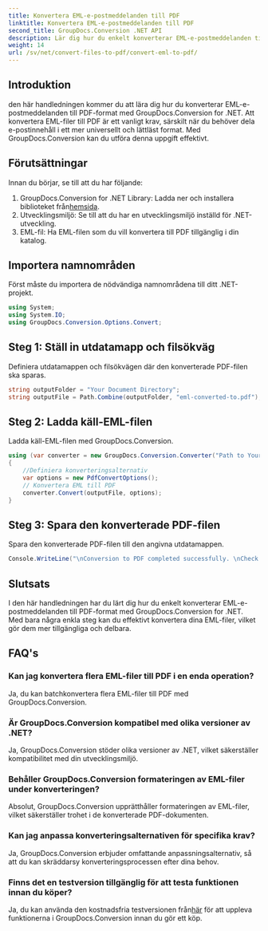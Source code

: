 ```yaml
---
title: Konvertera EML-e-postmeddelanden till PDF
linktitle: Konvertera EML-e-postmeddelanden till PDF
second_title: GroupDocs.Conversion .NET API
description: Lär dig hur du enkelt konverterar EML-e-postmeddelanden till PDF med GroupDocs.Conversion for .NET.
weight: 14
url: /sv/net/convert-files-to-pdf/convert-eml-to-pdf/
---
```

## Introduktion
den här handledningen kommer du att lära dig hur du konverterar EML-e-postmeddelanden till PDF-format med GroupDocs.Conversion for .NET. Att konvertera EML-filer till PDF är ett vanligt krav, särskilt när du behöver dela e-postinnehåll i ett mer universellt och lättläst format. Med GroupDocs.Conversion kan du utföra denna uppgift effektivt.
## Förutsättningar
Innan du börjar, se till att du har följande:
1.  GroupDocs.Conversion for .NET Library: Ladda ner och installera biblioteket från[hemsida](https://releases.groupdocs.com/conversion/net/).
2. Utvecklingsmiljö: Se till att du har en utvecklingsmiljö inställd för .NET-utveckling.
3. EML-fil: Ha EML-filen som du vill konvertera till PDF tillgänglig i din katalog.

## Importera namnområden
Först måste du importera de nödvändiga namnområdena till ditt .NET-projekt. 
```csharp
using System;
using System.IO;
using GroupDocs.Conversion.Options.Convert;
```
## Steg 1: Ställ in utdatamapp och filsökväg
Definiera utdatamappen och filsökvägen där den konverterade PDF-filen ska sparas.
```csharp
string outputFolder = "Your Document Directory";
string outputFile = Path.Combine(outputFolder, "eml-converted-to.pdf");
```
## Steg 2: Ladda käll-EML-filen
Ladda käll-EML-filen med GroupDocs.Conversion.
```csharp
using (var converter = new GroupDocs.Conversion.Converter("Path to Your EML File"))
{
    //Definiera konverteringsalternativ
    var options = new PdfConvertOptions();
    // Konvertera EML till PDF
    converter.Convert(outputFile, options);
}
```
## Steg 3: Spara den konverterade PDF-filen
Spara den konverterade PDF-filen till den angivna utdatamappen.
```csharp
Console.WriteLine("\nConversion to PDF completed successfully. \nCheck output in {0}", outputFolder);
```

## Slutsats
I den här handledningen har du lärt dig hur du enkelt konverterar EML-e-postmeddelanden till PDF-format med GroupDocs.Conversion for .NET. Med bara några enkla steg kan du effektivt konvertera dina EML-filer, vilket gör dem mer tillgängliga och delbara.
## FAQ's
### Kan jag konvertera flera EML-filer till PDF i en enda operation?
Ja, du kan batchkonvertera flera EML-filer till PDF med GroupDocs.Conversion.
### Är GroupDocs.Conversion kompatibel med olika versioner av .NET?
Ja, GroupDocs.Conversion stöder olika versioner av .NET, vilket säkerställer kompatibilitet med din utvecklingsmiljö.
### Behåller GroupDocs.Conversion formateringen av EML-filer under konverteringen?
Absolut, GroupDocs.Conversion upprätthåller formateringen av EML-filer, vilket säkerställer trohet i de konverterade PDF-dokumenten.
### Kan jag anpassa konverteringsalternativen för specifika krav?
Ja, GroupDocs.Conversion erbjuder omfattande anpassningsalternativ, så att du kan skräddarsy konverteringsprocessen efter dina behov.
### Finns det en testversion tillgänglig för att testa funktionen innan du köper?
 Ja, du kan använda den kostnadsfria testversionen från[här](https://releases.groupdocs.com/) för att uppleva funktionerna i GroupDocs.Conversion innan du gör ett köp.